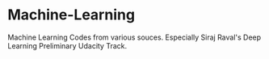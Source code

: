 # Machine-Learning
Machine Learning Codes from various souces. Especially Siraj Raval's Deep Learning Preliminary Udacity Track.
